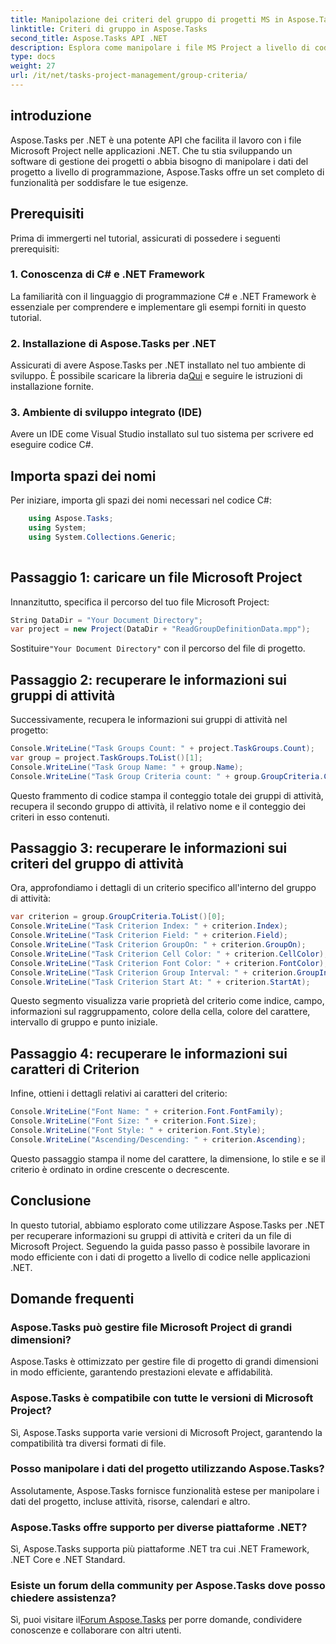 ```yaml
---
title: Manipolazione dei criteri del gruppo di progetti MS in Aspose.Tasks
linktitle: Criteri di gruppo in Aspose.Tasks
second_title: Aspose.Tasks API .NET
description: Esplora come manipolare i file MS Project a livello di codice in .NET utilizzando Aspose.Tasks. Recupera informazioni sui gruppi di attività e sui criteri, esempi passo passo.
type: docs
weight: 27
url: /it/net/tasks-project-management/group-criteria/
---
```

## introduzione
Aspose.Tasks per .NET è una potente API che facilita il lavoro con i file Microsoft Project nelle applicazioni .NET. Che tu stia sviluppando un software di gestione dei progetti o abbia bisogno di manipolare i dati del progetto a livello di programmazione, Aspose.Tasks offre un set completo di funzionalità per soddisfare le tue esigenze.
## Prerequisiti
Prima di immergerti nel tutorial, assicurati di possedere i seguenti prerequisiti:
### 1. Conoscenza di C# e .NET Framework
La familiarità con il linguaggio di programmazione C# e .NET Framework è essenziale per comprendere e implementare gli esempi forniti in questo tutorial.
### 2. Installazione di Aspose.Tasks per .NET
 Assicurati di avere Aspose.Tasks per .NET installato nel tuo ambiente di sviluppo. È possibile scaricare la libreria da[Qui](https://releases.aspose.com/tasks/net/) e seguire le istruzioni di installazione fornite.
### 3. Ambiente di sviluppo integrato (IDE)
Avere un IDE come Visual Studio installato sul tuo sistema per scrivere ed eseguire codice C#.

## Importa spazi dei nomi
Per iniziare, importa gli spazi dei nomi necessari nel codice C#:
```csharp
    using Aspose.Tasks;
    using System;
    using System.Collections.Generic;
    
```
## Passaggio 1: caricare un file Microsoft Project
Innanzitutto, specifica il percorso del tuo file Microsoft Project:
```csharp
String DataDir = "Your Document Directory";
var project = new Project(DataDir + "ReadGroupDefinitionData.mpp");
```
 Sostituire`"Your Document Directory"` con il percorso del file di progetto.
## Passaggio 2: recuperare le informazioni sui gruppi di attività
Successivamente, recupera le informazioni sui gruppi di attività nel progetto:
```csharp
Console.WriteLine("Task Groups Count: " + project.TaskGroups.Count);
var group = project.TaskGroups.ToList()[1];
Console.WriteLine("Task Group Name: " + group.Name);
Console.WriteLine("Task Group Criteria count: " + group.GroupCriteria.Count);
```
Questo frammento di codice stampa il conteggio totale dei gruppi di attività, recupera il secondo gruppo di attività, il relativo nome e il conteggio dei criteri in esso contenuti.
## Passaggio 3: recuperare le informazioni sui criteri del gruppo di attività
Ora, approfondiamo i dettagli di un criterio specifico all'interno del gruppo di attività:
```csharp
var criterion = group.GroupCriteria.ToList()[0];
Console.WriteLine("Task Criterion Index: " + criterion.Index);
Console.WriteLine("Task Criterion Field: " + criterion.Field);
Console.WriteLine("Task Criterion GroupOn: " + criterion.GroupOn);
Console.WriteLine("Task Criterion Cell Color: " + criterion.CellColor);
Console.WriteLine("Task Criterion Font Color: " + criterion.FontColor);
Console.WriteLine("Task Criterion Group Interval: " + criterion.GroupInterval);
Console.WriteLine("Task Criterion Start At: " + criterion.StartAt);
```
Questo segmento visualizza varie proprietà del criterio come indice, campo, informazioni sul raggruppamento, colore della cella, colore del carattere, intervallo di gruppo e punto iniziale.
## Passaggio 4: recuperare le informazioni sui caratteri di Criterion
Infine, ottieni i dettagli relativi ai caratteri del criterio:
```csharp
Console.WriteLine("Font Name: " + criterion.Font.FontFamily);
Console.WriteLine("Font Size: " + criterion.Font.Size);
Console.WriteLine("Font Style: " + criterion.Font.Style);
Console.WriteLine("Ascending/Descending: " + criterion.Ascending);
```
Questo passaggio stampa il nome del carattere, la dimensione, lo stile e se il criterio è ordinato in ordine crescente o decrescente.

## Conclusione
In questo tutorial, abbiamo esplorato come utilizzare Aspose.Tasks per .NET per recuperare informazioni su gruppi di attività e criteri da un file di Microsoft Project. Seguendo la guida passo passo è possibile lavorare in modo efficiente con i dati di progetto a livello di codice nelle applicazioni .NET.
## Domande frequenti
### Aspose.Tasks può gestire file Microsoft Project di grandi dimensioni?
Aspose.Tasks è ottimizzato per gestire file di progetto di grandi dimensioni in modo efficiente, garantendo prestazioni elevate e affidabilità.
### Aspose.Tasks è compatibile con tutte le versioni di Microsoft Project?
Sì, Aspose.Tasks supporta varie versioni di Microsoft Project, garantendo la compatibilità tra diversi formati di file.
### Posso manipolare i dati del progetto utilizzando Aspose.Tasks?
Assolutamente, Aspose.Tasks fornisce funzionalità estese per manipolare i dati del progetto, incluse attività, risorse, calendari e altro.
### Aspose.Tasks offre supporto per diverse piattaforme .NET?
Sì, Aspose.Tasks supporta più piattaforme .NET tra cui .NET Framework, .NET Core e .NET Standard.
### Esiste un forum della community per Aspose.Tasks dove posso chiedere assistenza?
 Sì, puoi visitare il[Forum Aspose.Tasks](https://forum.aspose.com/c/tasks/15) per porre domande, condividere conoscenze e collaborare con altri utenti.